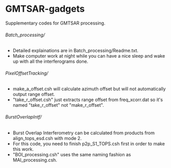 # GMTSAR-gadgets

Supplementary codes for GMTSAR processing.


###### Batch_processing/
- Detailed explainations are in Batch_processing/Readme.txt. 
- Make computer work at night while you can have a nice sleep and wake up with all the interferograms done. 
  
###### PixelOffsetTracking/
- make_a_offset.csh will calculate azimuth offset but will not automatically output range offset.  
- "take_r_offset.csh" just extracts range offset from freq_xcorr.dat so it's named "take_r_offset" not "make_r_offset".  

###### BurstOverlapIntf/
- Burst Overlap Interferometry can be calculated from products from align_tops_esd.csh with mode 2.  
- For this code, you need to finish p2p_S1_TOPS.csh first in order to make this work.  
- "BOI_processing.csh" uses the same naming fashion as MAI_processing.csh.  
